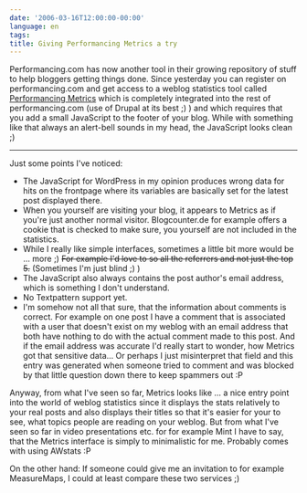 ```yaml
---
date: '2006-03-16T12:00:00-00:00'
language: en
tags:
title: Giving Performancing Metrics a try
---
```



Performancing.com has now another tool in their growing repository of stuff to help bloggers getting things done. Since yesterday you can register on performancing.com and get access to a weblog statistics tool called [Performancing Metrics](http://performancing.com/metrics/start) which is completely integrated into the rest of performancing.com (use of Drupal at its best ;) ) and which requires that you add a small JavaScript to the footer of your blog. While with something like that always an alert-bell sounds in my head, the JavaScript looks clean ;)



-------------------------------



Just some points I've noticed:

* The JavaScript for WordPress in my opinion produces wrong data for hits on the frontpage where its variables are basically set for the latest post displayed there.
* When you yourself are visiting your blog, it appears to Metrics as if you're just another normal visitor. Blogcounter.de for example offers a cookie that is checked to make sure, you yourself are not included in the statistics.
* While I really like simple interfaces, sometimes a little bit more would be ... more ;) <s>For example I'd love to so all the referrers and not just the top 5.</s> (Sometimes I'm just blind ;) )
* The JavaScript also always contains the post author's email address, which is something I don't understand.
* No Textpattern support yet.
* I'm somehow not all that sure, that the information about comments is correct. For example on one post I have a comment that is associated with a user that doesn't exist on my weblog with an email address that both have nothing to do with the actual comment made to this post. And if the email address was accurate I'd really start to wonder, how Metrics got that sensitive data... Or perhaps I just misinterpret that field and this entry was generated when someone tried to comment and was blocked by that little question down there to keep spammers out :P

Anyway, from what I've seen so far, Metrics looks like ... a nice entry point into the world of weblog statistics since it displays the stats relatively to your real posts and also displays their titles so that it's easier for your to see, what topics people are reading on your weblog. But from what I've seen so far in video presentations etc. for for example Mint I have to say, that the Metrics interface is simply to minimalistic for me. Probably comes with using AWstats :P

On the other hand: If someone could give me an invitation to for example MeasureMaps, I could at least compare these two services ;)